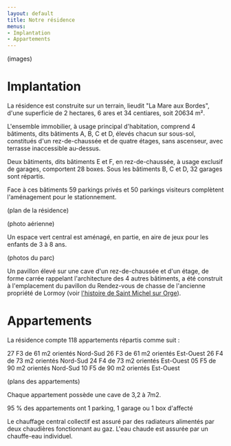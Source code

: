 ```yaml
---
layout: default
title: Notre résidence
menus:
- Implantation
- Appartements
---
```


(images)

Implantation
============

La résidence est construite sur un terrain, lieudit "La Mare aux Bordes", d'une superficie de 2 hectares, 6 ares et 34 centiares, soit 20634 m².

L'ensemble immobilier, à usage principal d'habitation, comprend 4 bâtiments, dits bâtiments A, B, C et D, élevés chacun sur sous-sol, constitués d'un rez-de-chaussée et de quatre étages, sans ascenseur, avec terrasse inaccessible au-dessus.

Deux bâtiments, dits bâtiments E et F, en rez-de-chaussée, à usage exclusif de garages, comportent 28 boxes. Sous les bâtiments B, C et D, 32 garages sont répartis.

Face à ces bâtiments 59 parkings privés et 50 parkings visiteurs complètent l'aménagement pour le stationnement.

(plan de la résidence)

(photo aérienne)

Un espace vert central est aménagé, en partie, en aire de jeux pour les enfants de 3 à 8 ans.

(photos du parc)

Un pavillon élevé sur une cave d'un rez-de-chaussée et d'un étage, de forme carrée rappelant l'architecture des 4 autres bâtiments, a été construit à l'emplacement du pavillon du Rendez-vous de chasse de l'ancienne propriété de Lormoy (voir [l'histoire de Saint Michel sur Orge][]).

[l'histoire de Saint Michel sur Orge]: /situation/#historique-de-saint-michel-sur-orge


Appartements
=============

La résidence compte 118 appartements répartis comme suit :

27 F3 de 61 m2 orientés Nord-Sud
26 F3 de 61 m2 orientés Est-Ouest
26 F4 de 73 m2 orientés Nord-Sud
24 F4 de 73 m2 orientés Est-Ouest
05 F5 de 90 m2 orientés Nord-Sud
10 F5 de 90 m2 orientés Est-Ouest


(plans des appartements)


Chaque appartement possède une cave de 3,2 à 7m2.

95 % des appartements ont 1 parking, 1 garage ou 1 box d'affecté

Le chauffage central collectif est assuré par des radiateurs alimentés par deux chaudières fonctionnant au gaz. L'eau chaude est assurée par un chauffe-eau individuel.
